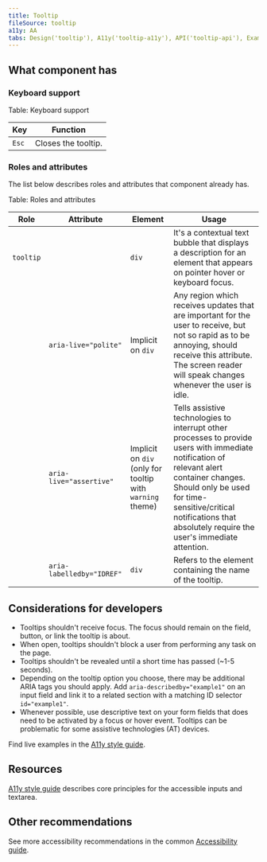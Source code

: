 ```yaml
---
title: Tooltip
fileSource: tooltip
a11y: AA
tabs: Design('tooltip'), A11y('tooltip-a11y'), API('tooltip-api'), Example('tooltip-code'), Changelog('tooltip-changelog')
---
```


## What component has

### Keyboard support

Table: Keyboard support

| Key   | Function            |
| ----- | ------------------- |
| `Esc` | Closes the tooltip. |

### Roles and attributes

The list below describes roles and attributes that component already has.

Table: Roles and attributes

| Role      | Attribute                 | Element                                                   | Usage                                                                                                                                                                                                                                                             |
| --------- | ------------------------- | --------------------------------------------------------- | ----------------------------------------------------------------------------------------------------------------------------------------------------------------------------------------------------------------------------------------------------------------- |
| `tooltip` |                           | `div`                                                     | It's a contextual text bubble that displays a description for an element that appears on pointer hover or keyboard focus.                                                                                                                                         |
|           | `aria-live="polite"`      | Implicit on `div`                                         | Any region which receives updates that are important for the user to receive, but not so rapid as to be annoying, should receive this attribute. The screen reader will speak changes whenever the user is idle.                                                  |
|           | `aria-live="assertive"`   | Implicit on `div` (only for tooltip with `warning` theme) | Tells assistive technologies to interrupt other processes to provide users with immediate notification of relevant alert container changes. Should only be used for time-sensitive/critical notifications that absolutely require the user's immediate attention. |
|           | `aria-labelledby="IDREF"` | `div`                                                     | Refers to the element containing the name of the tooltip.                                                                                                                                                                                                         |

## Considerations for developers

- Tooltips shouldn't receive focus. The focus should remain on the field, button, or link the tooltip is about.
- When open, tooltips shouldn't block a user from performing any task on the page.
- Tooltips shouldn't be revealed until a short time has passed (~1-5 seconds).
- Depending on the tooltip option you choose, there may be additional ARIA tags you should apply. Add `aria-describedby="example1"` on an input field and link it to a related section with a matching ID selector `id="example1"`.
- Whenever possible, use descriptive text on your form fields that does need to be activated by a focus or hover event. Tooltips can be problematic for some assistive technologies (AT) devices.

Find live examples in the [A11y style guide](https://a11y-style-guide.com/style-guide/section-forms.html#kssref-forms-tooltips).

## Resources

[A11y style guide](https://a11y-style-guide.com/style-guide/section-forms.html#kssref-forms-tooltips) describes core principles for the accessible inputs and textarea.

## Other recommendations

See more accessibility recommendations in the common [Accessibility guide](/core-principles/a11y/a11y).
